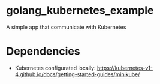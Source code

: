 # golang_kubernetes_example
A simple app that communicate with Kubernetes

# Dependencies
- Kubernetes configurated locally: https://kubernetes-v1-4.github.io/docs/getting-started-guides/minikube/
